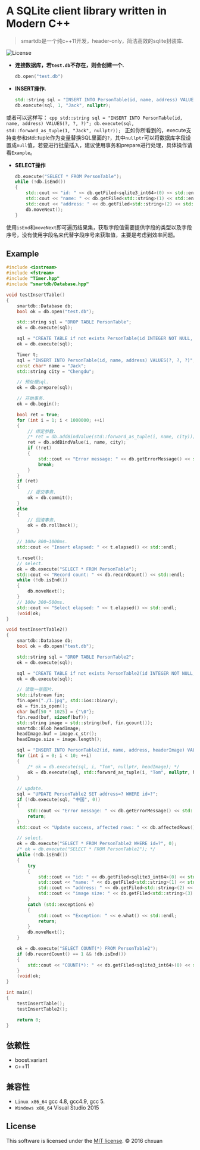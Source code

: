 A SQLite client library written in Modern C++
===============================================

> smartdb是一个纯c++11开发，header-only，简洁高效的sqlite封装库.

![License][1]

* **连接数据库，若`test.db`不存在，则会创建一个.**

    ```cpp
    db.open("test.db")
    ```
    
* **INSERT操作.**

    ```cpp
    std::string sql = "INSERT INTO PersonTable(id, name, address) VALUES(?, ?, ?)";
    db.execute(sql, 1, "Jack", nullptr);
    ```
或者可以这样写：
    ```cpp
    std::string sql = "INSERT INTO PersonTable(id, name, address) VALUES(?, ?, ?)";
    db.execute(sql, std::forward_as_tuple(1, "Jack", nullptr));
    ```
正如你所看到的，execute支持变参和std::tuple作为变量替换SQL里面的`?`，其中`nullptr`可以将数据库字段设置成`null`值，若要进行批量插入，建议使用事务和prepare进行处理，具体操作请看`Example`。
    
* **SELECT操作**

    ```cpp
    db.execute("SELECT * FROM PersonTable");
    while (!db.isEnd())
    {
        std::cout << "id: " << db.getFiled<sqlite3_int64>(0) << std::endl;
        std::cout << "name: " << db.getFiled<std::string>(1) << std::endl;
        std::cout << "address: " << db.getFiled<std::string>(2) << std::endl;
        db.moveNext();
    }
    ```  
使用`isEnd`和`moveNext`即可遍历结果集，获取字段值需要提供字段的类型以及字段序号，没有使用字段名来代替字段序号来获取值，主要是考虑到效率问题。

## Example

```cpp
#include <iostream>
#include <fstream>
#include "Timer.hpp"
#include "smartdb/Database.hpp"

void testInsertTable()
{
    smartdb::Database db;
    bool ok = db.open("test.db");

    std::string sql = "DROP TABLE PersonTable";
    ok = db.execute(sql);

    sql = "CREATE TABLE if not exists PersonTable(id INTEGER NOT NULL, name Text, address Text)";
    ok = db.execute(sql);

    Timer t;
    sql = "INSERT INTO PersonTable(id, name, address) VALUES(?, ?, ?)";
    const char* name = "Jack";
    std::string city = "Chengdu";

    // 预处理sql.
    ok = db.prepare(sql);

    // 开始事务.
    ok = db.begin();

    bool ret = true;
    for (int i = 1; i < 1000000; ++i)
    {
        // 绑定参数.
        /* ret = db.addBindValue(std::forward_as_tuple(i, name, city)); */
        ret = db.addBindValue(i, name, city);
        if (!ret)
        {
            std::cout << "Error message: " << db.getErrorMessage() << std::endl;
            break;
        }
    }
    if (ret)
    {
        // 提交事务.
        ok = db.commit();
    }
    else
    {
        // 回滚事务.
        ok = db.rollback();
    }

    // 100w 800~1000ms.
    std::cout << "Insert elapsed: " << t.elapsed() << std::endl;

    t.reset();
    // select.
    ok = db.execute("SELECT * FROM PersonTable");
    std::cout << "Record count: " << db.recordCount() << std::endl;
    while (!db.isEnd())
    {
        db.moveNext();
    }
    // 100w 300~500ms.
    std::cout << "Select elapsed: " << t.elapsed() << std::endl;
    (void)ok;
}

void testInsertTable2()
{
    smartdb::Database db;
    bool ok = db.open("test.db");

    std::string sql = "DROP TABLE PersonTable2";
    ok = db.execute(sql);

    sql = "CREATE TABLE if not exists PersonTable2(id INTEGER NOT NULL, name Text, address Text, headerImage BLOB)";
    ok = db.execute(sql);

    // 读取一张图片.
    std::ifstream fin;
    fin.open("./1.jpg", std::ios::binary);
    ok = fin.is_open();
    char buf[50 * 1025] = {"\0"};
    fin.read(buf, sizeof(buf));
    std::string image = std::string(buf, fin.gcount());
    smartdb::Blob headImage;
    headImage.buf = image.c_str();
    headImage.size = image.length();

    sql = "INSERT INTO PersonTable2(id, name, address, headerImage) VALUES(?, ?, ?, ?)";
    for (int i = 0; i < 10; ++i)
    {
        /* ok = db.execute(sql, i, "Tom", nullptr, headImage); */
        ok = db.execute(sql, std::forward_as_tuple(i, "Tom", nullptr, headImage));
    }

    // update.
    sql = "UPDATE PersonTable2 SET address=? WHERE id=?";
    if (!db.execute(sql, "中国", 0))
    {
        std::cout << "Error message: " << db.getErrorMessage() << std::endl;
        return;
    }
    std::cout << "Update success, affected rows: " << db.affectedRows() << std::endl;

    // select.
    ok = db.execute("SELECT * FROM PersonTable2 WHERE id=?", 0);
    /* ok = db.execute("SELECT * FROM PersonTable2"); */
    while (!db.isEnd())
    {
        try
        {
            std::cout << "id: " << db.getFiled<sqlite3_int64>(0) << std::endl;
            std::cout << "name: " << db.getFiled<std::string>(1) << std::endl;
            std::cout << "address: " << db.getFiled<std::string>(2) << std::endl;
            std::cout << "image size: " << db.getFiled<std::string>(3).size() << std::endl;
        }
        catch (std::exception& e)
        {
            std::cout << "Exception: " << e.what() << std::endl;
            return;
        }
        db.moveNext();
    }

    ok = db.execute("SELECT COUNT(*) FROM PersonTable2");
    if (db.recordCount() == 1 && !db.isEnd())
    {
        std::cout << "COUNT(*): " << db.getFiled<sqlite3_int64>(0) << std::endl;
    }
    (void)ok;
}

int main()
{
    testInsertTable();
    testInsertTable2();

    return 0;
}

```

## 依赖性

* boost.variant
* c++11

## 兼容性

* `Linux x86_64` gcc 4.8, gcc4.9, gcc 5.
* `Windows x86_64` Visual Studio 2015

## License
This software is licensed under the [MIT license][2]. © 2016 chxuan


  [1]: http://img.shields.io/badge/license-MIT-blue.svg?style=flat-square
  [2]: https://github.com/chxuan/smartdb/blob/master/LICENSE
